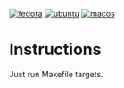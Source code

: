 [![fedora](https://github.com/ybettan/MyLinuxConfig/actions/workflows/fedora.yaml/badge.svg?branch=master)](https://github.com/ybettan/MyLinuxConfig/actions/workflows/fedora.yaml)
[![ubuntu](https://github.com/ybettan/MyLinuxConfig/actions/workflows/ubuntu.yaml/badge.svg?branch=master)](https://github.com/ybettan/MyLinuxConfig/actions/workflows/ubuntu.yaml)
[![macos](https://github.com/ybettan/MyLinuxConfig/actions/workflows/macos.yaml/badge.svg?branch=master)](https://github.com/ybettan/MyLinuxConfig/actions/workflows/macos.yaml)

# Instructions

Just run Makefile targets.

    
 
